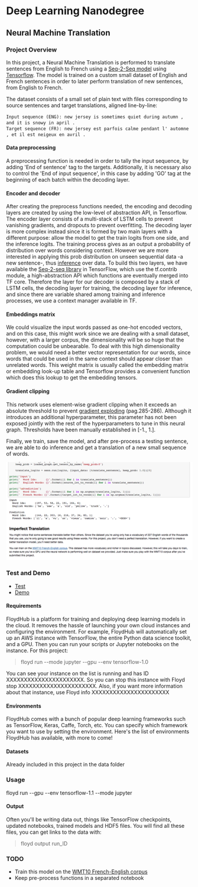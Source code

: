 # Deep Learning Nanodegree

## Neural Machine Translation

[image1]: ./language-translation_screenshot.png "Language Translation Screenshot"

### Project Overview

In this project, a Neural Machine Translation is performed to translate sentences from English to French using a [Seq-2-Seq model](https://github.com/google/seq2seq/blob/master/docs/nmt.md) using [Tensorflow](www.tensorflow.org/tutorials/seq2seq). The model is trained on a custom small dataset of English and French sentences in order to later perform translation of new sentences, from English to French. 

The dataset consists of a small set of plain text with files corresponding to source sentences and target translations, aligned line-by-line: 

```
Input sequence (ENG): new jersey is sometimes quiet during autumn , and it is snowy in april .
Target sequence (FR): new jersey est parfois calme pendant l' automne , et il est neigeux en avril .
```

#### Data preprocessing

A preprocessing function is needed in order to tally the input sequence, by adding 'End of sentence' tag to the targets. Additionally, it is necessary also to control the 'End of input sequence', in this case by adding 'GO' tag at the beginning of each batch within the decoding layer. 

#### Encoder and decoder

After creating the preprocess functions needed, the encoding and decoding layers are created by using the low-level of abstraction API, in Tensorflow. The encoder layer consists of a multi-stack of LSTM cells to prevent vanishing gradients, and dropouts to prevent overfitting. The decoding layer is more complex instead since it is formed by two main layers with a different purpose: allow the model to get the train logits from one side,  and the inference logits. The training process gives as an output a probability of distribution over words considering context. However we are more interested in applying this prob distribution on unseen sequential data -a new sentence-, thus [inference](https://www.tensorflow.org/tutorials/seq2seq#inference_how_to_generate_translations) over data. To build this two layers, we have available the [Seq-2-seq library](https://www.tensorflow.org/api_guides/python/contrib.seq2seq) in TensorFlow, which use the tf.contrib module, a high-abstraction API which functions are eventually merged into TF core. Therefore the layer for our decoder is composed by a stack of LSTM cells, the decoding layer for training, the decoding layer for inference, and since there are variable shared among training and inference processes, we use a context manager available in TF. 

#### Embeddings matrix

We could visualize the input words passed as one-hot encoded vectors, and on this case, this might work since we are dealing with a small dataset, however, with a larger corpus, the dimensionality will be so huge that the computation could be unbearable. To deal with this high dimensionality problem, we would need a better vector representation for our words, since words that could be used in the same context should appear closer than unrelated words. This weight matrix is usually called the embedding matrix or embedding look-up table and Tensorflow provides a convenient function which does this lookup to get the embedding tensors. 

#### Gradient clipping

This network uses element-wise gradient clipping when it exceeds an absolute threshold to prevent [gradient exploding](http://www.deeplearningbook.org/contents/optimization.html) (pag.285-286). Although it introduces an additional hyperparameter, this parameter has not been exposed jointly with the rest of the hyperparameters to tune in this neural graph. Thresholds have been manually established in [-1., 1.]. 

Finally, we train, save the model, and after pre-process a testing sentence, we are able to do inference and get a translation of a new small sequence of words. 

![Language Translation Screenshot][image1]

### Test and Demo

* [Test](http://localhost:8888/notebooks/dlnd_language_translation.ipynb)
* [Demo](https://www.floydhub.com/nvmoyar/projects/text-translation)

#### Requirements

FloydHub is a platform for training and deploying deep learning models in the cloud. It removes the hassle of launching your own cloud instances and configuring the environment. For example, FloydHub will automatically set up an AWS instance with TensorFlow, the entire Python data science toolkit, and a GPU. Then you can run your scripts or Jupyter notebooks on the instance. 
For this project: 

> floyd run --mode jupyter --gpu --env tensorflow-1.0

You can see your instance on the list is running and has ID XXXXXXXXXXXXXXXXXXXXXX. So you can stop this instance with Floyd stop XXXXXXXXXXXXXXXXXXXXXX. Also, if you want more information about that instance, use Floyd info XXXXXXXXXXXXXXXXXXXXXX

#### Environments

FloydHub comes with a bunch of popular deep learning frameworks such as TensorFlow, Keras, Caffe, Torch, etc. You can specify which framework you want to use by setting the environment. Here's the list of environments FloydHub has available, with more to come!

#### Datasets 

Already included in this project in the data folder

### Usage 

floyd run --gpu --env tensorflow-1.1 --mode jupyter

#### Output

Often you'll be writing data out, things like TensorFlow checkpoints, updated notebooks, trained models and HDF5 files. You will find all these files, you can get links to the data with:

> floyd output run_ID


### TODO

* Train this model on the [WMT10 French-English corpus](http://www.statmt.org/wmt10/training-giga-fren.tar)
* Keep pre-process functions in a separated notebook